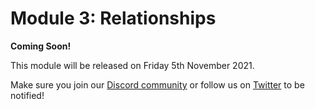 # Module 3: Relationships

**Coming Soon!**

This module will be released on Friday 5th November 2021.

Make sure you join our [Discord community](https://discord.com/invite/subquery) or follow us on [Twitter](https://twitter.com/SubQueryNetwork) to be notified!
